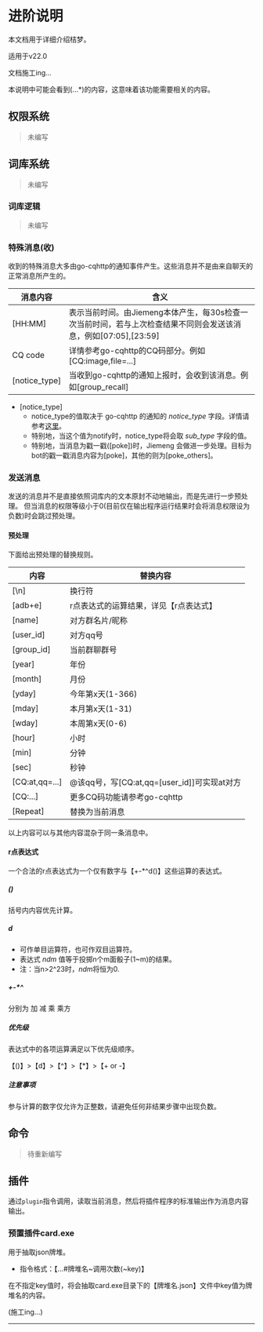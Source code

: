 

# 进阶说明

本文档用于详细介绍桔梦。

适用于v22.0

文档施工ing...

本说明中可能会看到(...*)的内容，这意味着该功能需要相关的内容。


## 权限系统

> 未编写

## 词库系统

> 未编写

### 词库逻辑

> 未编写



### 特殊消息(收)

收到的特殊消息大多由go-cqhttp的通知事件产生。这些消息并不是由来自聊天的正常消息所产生的。

| 消息内容      | 含义                                                                                                            |
| ------------- | --------------------------------------------------------------------------------------------------------------- |
| [HH:MM]       | 表示当前时间。由Jiemeng本体产生，每30s检查一次当前时间，若与上次检查结果不同则会发送该消息，例如[07:05],[23:59] |
| CQ code       | 详情参考go-cqhttp的CQ码部分。例如[CQ:image,file=...]                                                            |
| [notice_type] | 当收到go-cqhttp的通知上报时，会收到该消息。例如[group_recall]                                                   |

- [notice_type]
  - notice_type的值取决于 go-cqhttp 的通知的 *notice_type* 字段。详情请参考[这里](https://docs.go-cqhttp.org/event/#%E9%80%9A%E7%9F%A5%E4%B8%8A%E6%8A%A5-1)。
  - 特别地，当这个值为notify时，notice_type将会取 *sub_type* 字段的值。
  - 特别地，当消息为戳一戳([poke])时，Jiemeng 会做进一步处理。目标为bot的戳一戳消息内容为[poke]，其他的则为[poke_others]。

### 发送消息

发送的消息并不是直接依照词库内的文本原封不动地输出，而是先进行一步预处理。
但当消息的权限等级小于0(目前仅在输出程序运行结果时会将消息权限设为负数)时会跳过预处理。

#### 预处理


下面给出预处理的替换规则。

| 内容           | 替换内容                                    |
| -------------- | ------------------------------------------- |
| [\n]           | 换行符                                      |
| [adb+e]        | r点表达式的运算结果，详见【r点表达式】      |
| [name]         | 对方群名片/昵称                             |
| [user_id]      | 对方qq号                                    |
| [group_id]     | 当前群聊群号                                |
| [year]         | 年份                                        |
| [month]        | 月份                                        |
| [yday]         | 今年第x天(1-366)                            |
| [mday]         | 本月第x天(1-31)                             |
| [wday]         | 本周第x天(0-6)                              |
| [hour]         | 小时                                        |
| [min]          | 分钟                                        |
| [sec]          | 秒钟                                        |
| [CQ:at,qq=...] | @该qq号，写[CQ:at,qq=[user_id]]可实现at对方 |
| [CQ:...]       | 更多CQ码功能请参考go-cqhttp                 |
| [Repeat]       | 替换为当前消息                              |

以上内容可以与其他内容混杂于同一条消息中。


#### r点表达式

一个合法的r点表达式为一个仅有数字与【+-*^d()】这些运算的表达式。
##### ()
括号内内容优先计算。
##### d
- 可作单目运算符，也可作双目运算符。
- 表达式 $ndm$ 值等于投掷n个m面骰子(1~m)的结果。
- 注：当n>2^23时，$ndm$将恒为0.
##### +-*^
分别为 加 减 乘 乘方
##### 优先级

表达式中的各项运算满足以下优先级顺序。

【()】>【d】>【^】>【*】>【+ or -】

##### 注意事项

参与计算的数字仅允许为正整数，请避免任何非结果步骤中出现负数。

## 命令

> 待重新编写




## 插件

通过`plugin`指令调用，读取当前消息，然后将插件程序的标准输出作为消息内容输出。

### 预置插件card.exe

用于抽取json牌堆。
- 指令格式：【...\#牌堆名\~调用次数(\~key)】

在不指定key值时，将会抽取card.exe目录下的【牌堆名.json】文件中key值为牌堆名的内容。

(施工ing...)


---
